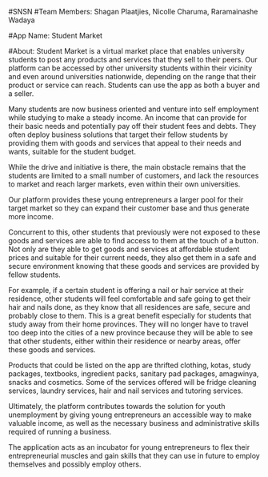 
#SNSN
#Team Members: Shagan Plaatjies, Nicolle Charuma, Raramainashe Wadaya

#App Name: Student Market

#About: Student Market is a virtual market place that enables university students to post any products and services that they sell to their peers. 
Our platform can be accessed by other university students within their vicinity and even around universities nationwide, depending on the range that their product or service can reach. Students can use the app as both a buyer and a seller. 

Many students are now business oriented and venture into self employment while studying to make a steady income. An income that can provide for their basic needs and potentially pay off their student fees and debts. They often deploy business solutions that target their fellow students by providing them with goods and services that appeal to their needs and wants, suitable for the student budget. 

While the drive and initiative is there, the main obstacle remains that the students are limited to a small number of customers, and lack the resources to market and reach larger markets, even within their own universities. 

Our platform provides these young entrepreneurs a larger pool for their target market so they can expand their customer base and thus generate more income. 

Concurrent to this, other students that previously were not exposed to these goods and services are able to find access to them at the touch of a button. Not only are they able to get goods and services at affordable student prices and suitable for their current needs, they also get them in a safe and secure environment knowing that these goods and services are provided by fellow students. 

For example, if a certain student is offering a nail or hair service at their residence, other students will feel comfortable and safe going to get their hair and nails done, as they know that all residences are safe, secure and probably close to them. This is a great benefit especially for students that study away from their home provinces. They will no longer have to travel too deep into the cities of a new province because they will be able to see that other students, either within their residence or nearby areas, offer these goods and services. 

Products that could be  listed on the app are thrifted clothing, kotas, study packages, textbooks, ingredient packs, sanitary pad packages, amagwinya, snacks and cosmetics. Some of the services offered will be fridge cleaning services, laundry services, hair and nail services and tutoring services.


Ultimately, the platform contributes towards the solution for youth unemployment by giving young entrepreneurs an accessible way to make valuable income, as well as the necessary business and administrative skills required of running a business. 

The application acts as an incubator for young entrepreneurs to flex their entrepreneurial muscles and gain skills that they can use in future to employ themselves and possibly employ others.

